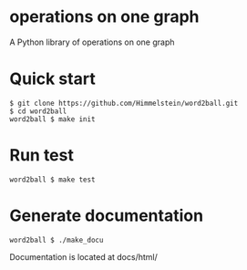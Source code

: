 # operations on one graph
A Python library of operations on one graph

# Quick start
```
$ git clone https://github.com/Himmelstein/word2ball.git
$ cd word2ball
word2ball $ make init
```

# Run test
```
word2ball $ make test
```

# Generate documentation
```
word2ball $ ./make_docu
```
Documentation is located at docs/html/
